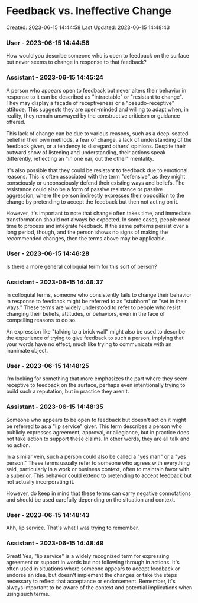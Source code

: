 # Feedback vs. Ineffective Change

Created: 2023-06-15 14:44:58
Last Updated: 2023-06-15 14:48:43

### User - 2023-06-15 14:44:58

How would you describe someone who is open to feedback on the surface but never seems to change in response to that feedback? 

### Assistant - 2023-06-15 14:45:24

A person who appears open to feedback but never alters their behavior in response to it can be described as "intractable" or "resistant to change". They may display a façade of receptiveness or a "pseudo-receptive" attitude. This suggests they are open-minded and willing to adapt when, in reality, they remain unswayed by the constructive criticism or guidance offered. 

This lack of change can be due to various reasons, such as a deep-seated belief in their own methods, a fear of change, a lack of understanding of the feedback given, or a tendency to disregard others' opinions. Despite their outward show of listening and understanding, their actions speak differently, reflecting an "in one ear, out the other" mentality.

It's also possible that they could be resistant to feedback due to emotional reasons. This is often associated with the term "defensive", as they might consciously or unconsciously defend their existing ways and beliefs. The resistance could also be a form of passive resistance or passive aggression, where the person indirectly expresses their opposition to the change by pretending to accept the feedback but then not acting on it.

However, it's important to note that change often takes time, and immediate transformation should not always be expected. In some cases, people need time to process and integrate feedback. If the same patterns persist over a long period, though, and the person shows no signs of making the recommended changes, then the terms above may be applicable.

### User - 2023-06-15 14:46:28

Is there a more general colloquial term for this sort of person?

### Assistant - 2023-06-15 14:46:37

In colloquial terms, someone who consistently fails to change their behavior in response to feedback might be referred to as "stubborn" or "set in their ways." These terms are widely understood to refer to people who resist changing their beliefs, attitudes, or behaviors, even in the face of compelling reasons to do so.

An expression like "talking to a brick wall" might also be used to describe the experience of trying to give feedback to such a person, implying that your words have no effect, much like trying to communicate with an inanimate object.

### User - 2023-06-15 14:48:25

I'm looking for something that more emphasizes the part where they seem receptive to feedback on the surface, perhaps even intentionally trying to build such a reputation, but in practice they aren't.

### Assistant - 2023-06-15 14:48:35

Someone who appears to be open to feedback but doesn't act on it might be referred to as a "lip service" giver. This term describes a person who publicly expresses agreement, approval, or allegiance, but in practice does not take action to support these claims. In other words, they are all talk and no action.

In a similar vein, such a person could also be called a "yes man" or a "yes person." These terms usually refer to someone who agrees with everything said, particularly in a work or business context, often to maintain favor with a superior. This behavior could extend to pretending to accept feedback but not actually incorporating it.

However, do keep in mind that these terms can carry negative connotations and should be used carefully depending on the situation and context.

### User - 2023-06-15 14:48:43

Ahh, lip service. That's what I was trying to remember.

### Assistant - 2023-06-15 14:48:49

Great! Yes, "lip service" is a widely recognized term for expressing agreement or support in words but not following through in actions. It's often used in situations where someone appears to accept feedback or endorse an idea, but doesn't implement the changes or take the steps necessary to reflect that acceptance or endorsement. Remember, it's always important to be aware of the context and potential implications when using such terms.

